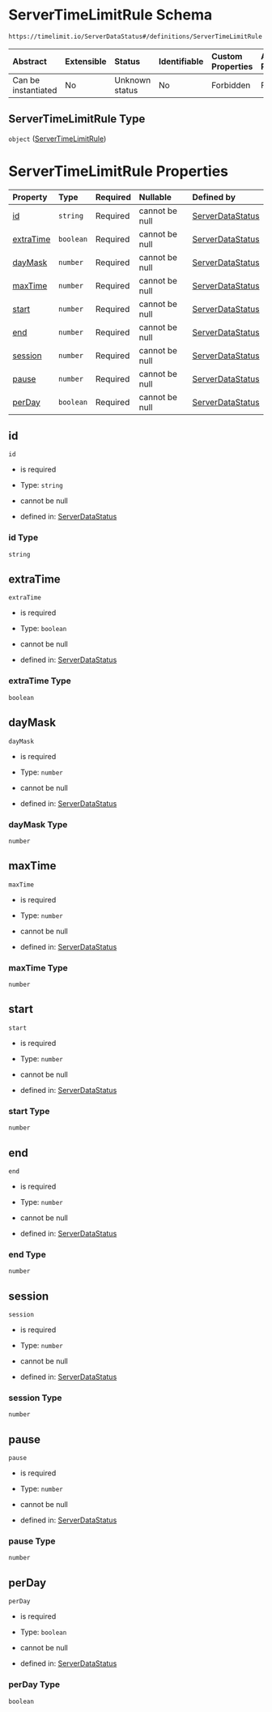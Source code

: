 # ServerTimeLimitRule Schema

```txt
https://timelimit.io/ServerDataStatus#/definitions/ServerTimeLimitRule
```



| Abstract            | Extensible | Status         | Identifiable | Custom Properties | Additional Properties | Access Restrictions | Defined In                                                                           |
| :------------------ | :--------- | :------------- | :----------- | :---------------- | :-------------------- | :------------------ | :----------------------------------------------------------------------------------- |
| Can be instantiated | No         | Unknown status | No           | Forbidden         | Forbidden             | none                | [ServerDataStatus.schema.json*](ServerDataStatus.schema.json "open original schema") |

## ServerTimeLimitRule Type

`object` ([ServerTimeLimitRule](serverdatastatus-definitions-servertimelimitrule.md))

# ServerTimeLimitRule Properties

| Property                | Type      | Required | Nullable       | Defined by                                                                                                                                                                                 |
| :---------------------- | :-------- | :------- | :------------- | :----------------------------------------------------------------------------------------------------------------------------------------------------------------------------------------- |
| [id](#id)               | `string`  | Required | cannot be null | [ServerDataStatus](serverdatastatus-definitions-servertimelimitrule-properties-id.md "https://timelimit.io/ServerDataStatus#/definitions/ServerTimeLimitRule/properties/id")               |
| [extraTime](#extratime) | `boolean` | Required | cannot be null | [ServerDataStatus](serverdatastatus-definitions-servertimelimitrule-properties-extratime.md "https://timelimit.io/ServerDataStatus#/definitions/ServerTimeLimitRule/properties/extraTime") |
| [dayMask](#daymask)     | `number`  | Required | cannot be null | [ServerDataStatus](serverdatastatus-definitions-servertimelimitrule-properties-daymask.md "https://timelimit.io/ServerDataStatus#/definitions/ServerTimeLimitRule/properties/dayMask")     |
| [maxTime](#maxtime)     | `number`  | Required | cannot be null | [ServerDataStatus](serverdatastatus-definitions-servertimelimitrule-properties-maxtime.md "https://timelimit.io/ServerDataStatus#/definitions/ServerTimeLimitRule/properties/maxTime")     |
| [start](#start)         | `number`  | Required | cannot be null | [ServerDataStatus](serverdatastatus-definitions-servertimelimitrule-properties-start.md "https://timelimit.io/ServerDataStatus#/definitions/ServerTimeLimitRule/properties/start")         |
| [end](#end)             | `number`  | Required | cannot be null | [ServerDataStatus](serverdatastatus-definitions-servertimelimitrule-properties-end.md "https://timelimit.io/ServerDataStatus#/definitions/ServerTimeLimitRule/properties/end")             |
| [session](#session)     | `number`  | Required | cannot be null | [ServerDataStatus](serverdatastatus-definitions-servertimelimitrule-properties-session.md "https://timelimit.io/ServerDataStatus#/definitions/ServerTimeLimitRule/properties/session")     |
| [pause](#pause)         | `number`  | Required | cannot be null | [ServerDataStatus](serverdatastatus-definitions-servertimelimitrule-properties-pause.md "https://timelimit.io/ServerDataStatus#/definitions/ServerTimeLimitRule/properties/pause")         |
| [perDay](#perday)       | `boolean` | Required | cannot be null | [ServerDataStatus](serverdatastatus-definitions-servertimelimitrule-properties-perday.md "https://timelimit.io/ServerDataStatus#/definitions/ServerTimeLimitRule/properties/perDay")       |

## id



`id`

*   is required

*   Type: `string`

*   cannot be null

*   defined in: [ServerDataStatus](serverdatastatus-definitions-servertimelimitrule-properties-id.md "https://timelimit.io/ServerDataStatus#/definitions/ServerTimeLimitRule/properties/id")

### id Type

`string`

## extraTime



`extraTime`

*   is required

*   Type: `boolean`

*   cannot be null

*   defined in: [ServerDataStatus](serverdatastatus-definitions-servertimelimitrule-properties-extratime.md "https://timelimit.io/ServerDataStatus#/definitions/ServerTimeLimitRule/properties/extraTime")

### extraTime Type

`boolean`

## dayMask



`dayMask`

*   is required

*   Type: `number`

*   cannot be null

*   defined in: [ServerDataStatus](serverdatastatus-definitions-servertimelimitrule-properties-daymask.md "https://timelimit.io/ServerDataStatus#/definitions/ServerTimeLimitRule/properties/dayMask")

### dayMask Type

`number`

## maxTime



`maxTime`

*   is required

*   Type: `number`

*   cannot be null

*   defined in: [ServerDataStatus](serverdatastatus-definitions-servertimelimitrule-properties-maxtime.md "https://timelimit.io/ServerDataStatus#/definitions/ServerTimeLimitRule/properties/maxTime")

### maxTime Type

`number`

## start



`start`

*   is required

*   Type: `number`

*   cannot be null

*   defined in: [ServerDataStatus](serverdatastatus-definitions-servertimelimitrule-properties-start.md "https://timelimit.io/ServerDataStatus#/definitions/ServerTimeLimitRule/properties/start")

### start Type

`number`

## end



`end`

*   is required

*   Type: `number`

*   cannot be null

*   defined in: [ServerDataStatus](serverdatastatus-definitions-servertimelimitrule-properties-end.md "https://timelimit.io/ServerDataStatus#/definitions/ServerTimeLimitRule/properties/end")

### end Type

`number`

## session



`session`

*   is required

*   Type: `number`

*   cannot be null

*   defined in: [ServerDataStatus](serverdatastatus-definitions-servertimelimitrule-properties-session.md "https://timelimit.io/ServerDataStatus#/definitions/ServerTimeLimitRule/properties/session")

### session Type

`number`

## pause



`pause`

*   is required

*   Type: `number`

*   cannot be null

*   defined in: [ServerDataStatus](serverdatastatus-definitions-servertimelimitrule-properties-pause.md "https://timelimit.io/ServerDataStatus#/definitions/ServerTimeLimitRule/properties/pause")

### pause Type

`number`

## perDay



`perDay`

*   is required

*   Type: `boolean`

*   cannot be null

*   defined in: [ServerDataStatus](serverdatastatus-definitions-servertimelimitrule-properties-perday.md "https://timelimit.io/ServerDataStatus#/definitions/ServerTimeLimitRule/properties/perDay")

### perDay Type

`boolean`

